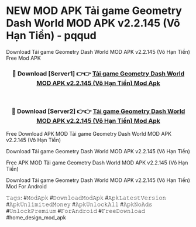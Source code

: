 # NEW MOD APK Tải game Geometry Dash World MOD APK v2.2.145 (Vô Hạn Tiền) - pqqud
Download Tải game Geometry Dash World MOD APK v2.2.145 (Vô Hạn Tiền) Free Mod APK

<div align="center">
<h3>🔴 Download [Server1] 👉👉 <a href="https://apk-comot.site?title=Tải_game_Geometry_Dash_World_MOD_APK_v2.2.145_(Vô_Hạn_Tiền)">Tải game Geometry Dash World MOD APK v2.2.145 (Vô Hạn Tiền) Mod Apk</a></h3><br>

<h3>🔴 Download [Server2] 👉👉 <a href="https://apk-comot.site?title=Tải_game_Geometry_Dash_World_MOD_APK_v2.2.145_(Vô_Hạn_Tiền)">Tải game Geometry Dash World MOD APK v2.2.145 (Vô Hạn Tiền) Mod Apk</a></h3>
</div>


Free Download APK MOD Tải game Geometry Dash World MOD APK v2.2.145 (Vô Hạn Tiền)

Download Tải game Geometry Dash World MOD APK v2.2.145 (Vô Hạn Tiền) 

Free APK MOD Tải game Geometry Dash World MOD APK v2.2.145 (Vô Hạn Tiền) 

Download Tải game Geometry Dash World MOD APK v2.2.145 (Vô Hạn Tiền) Mod For Android

𝚃𝚊𝚐𝚜: #𝙼𝚘𝚍𝙰𝚙𝚔 #𝙳𝚘𝚠𝚗𝚕𝚘𝚊𝚍𝙼𝚘𝚍𝙰𝚙𝚔 #𝙰𝚙𝚔𝙻𝚊𝚝𝚎𝚜𝚝𝚅𝚎𝚛𝚜𝚒𝚘𝚗 #𝙰𝚙𝚔𝚄𝚗𝚕𝚒𝚖𝚒𝚝𝚎𝚍𝙼𝚘𝚗𝚎𝚢 #𝙰𝚙𝚔𝚄𝚗𝚕𝚘𝚌𝚔𝙰𝚕𝚕 #𝙰𝚙𝚔𝙽𝚘𝙰𝚍𝚜 #𝚄𝚗𝚕𝚘𝚌𝚔𝙿𝚛𝚎𝚖𝚒𝚞𝚖 #𝙵𝚘𝚛𝙰𝚗𝚍𝚛𝚘𝚒𝚍 #𝙵𝚛𝚎𝚎𝙳𝚘𝚠𝚗𝚕𝚘𝚊𝚍 #home_design_mod_apk